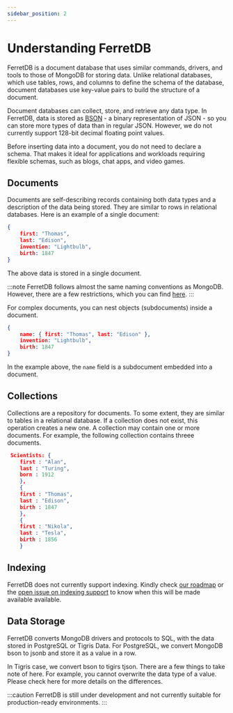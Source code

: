 ```yaml
---
sidebar_position: 2
---
```


# Understanding FerretDB

FerretDB is a document database that uses similar commands, drivers, and tools to those of MongoDB for storing data.
Unlike relational databases, which use tables, rows, and columns to define the schema of the database, document databases use key-value pairs to build the structure of a document.

Document databases can collect, store, and retrieve any data type.
In FerretDB, data is stored as [BSON](https://bsonspec.org/spec.html) - a binary representation of JSON - so you can store more types of data than in regular JSON.
However, we do not currently support 128-bit decimal floating point values.

Before inserting data into a document, you do not need to declare a schema.
That makes it ideal for applications and workloads requiring flexible schemas, such as blogs, chat apps, and video games.

## Documents

Documents are self-describing records containing both data types and a description of the data being stored.
They are similar to rows in relational databases.
Here is an example of a single document:

```json
{
    first: "Thomas",
    last: "Edison",
    invention: "Lightbulb",
    birth: 1847
}

```

The above data is stored in a single document.

:::note
FerretDB follows almost the same naming conventions as MongoDB.
However, there are a few restrictions, which you can find  [here](https://docs.ferretdb.io/diff/).
:::

For complex documents, you can nest objects (subdocuments) inside a document.

```json
{
    name: { first: "Thomas", last: "Edison" },
    invention: "Lightbulb",
    birth: 1847
}
```

In the example above, the `name` field is a subdocument embedded into a document.

## Collections

Collections are a repository for documents.
To some extent, they are similar to tables in a relational database.
If a collection does not exist, this operation creates a new one.
A collection may contain one or more documents.
For example, the following collection contains threee documents.

```json
 Scientists: {
    first : "Alan",
    last : "Turing",
    born : 1912
    },
    {
    first : "Thomas",
    last : "Edison",
    birth : 1847
    },
    {
    first : "Nikola",
    last : "Tesla",
    birth : 1856
    }

```

## Indexing

FerretDB does not currently support indexing.
Kindly check [our roadmap](https://github.com/orgs/FerretDB/projects/2) or the [open issue on indexing support](https://github.com/FerretDB/FerretDB/issues/78) to know when this will be made available available.

## Data Storage

 FerretDB converts MongoDB drivers and protocols to SQL, with the data stored in PostgreSQL or Tigris Data.
For PostgreSQL, we convert MongoDB bson to jsonb and store it as a value in a row.

In Tigris case, we convert bson to tigirs tjson.
There are a few things to take note of here.
For example, you cannot overwrite the data type of a value.
Please check here for more details on the differences.

:::caution
FerretDB is still under development and not currently suitable for production-ready environments.
:::
